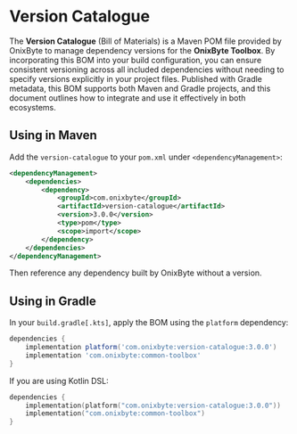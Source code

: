 # Version Catalogue

The **Version Catalogue** (Bill of Materials) is a Maven POM file provided by OnixByte to manage
dependency versions for the **OnixByte Toolbox**. By incorporating this BOM into your build
configuration, you can ensure consistent versioning across all included dependencies without
needing to specify versions explicitly in your project files. Published with Gradle metadata,
this BOM supports both Maven and Gradle projects, and this document outlines how to integrate
and use it effectively in both ecosystems.

## Using in Maven

Add the `version-catalogue` to your `pom.xml` under `<dependencyManagement>`:

```xml
<dependencyManagement>
    <dependencies>
        <dependency>
            <groupId>com.onixbyte</groupId>
            <artifactId>version-catalogue</artifactId>
            <version>3.0.0</version>
            <type>pom</type>
            <scope>import</scope>
        </dependency>
    </dependencies>
</dependencyManagement>
```

Then reference any dependency built by OnixByte without a version.

## Using in Gradle

In your `build.gradle[.kts]`, apply the BOM using the `platform` dependency:

```groovy
dependencies {
    implementation platform('com.onixbyte:version-catalogue:3.0.0')
    implementation 'com.onixbyte:common-toolbox'
}
```

If you are using Kotlin DSL:

```kotlin
dependencies {
    implementation(platform("com.onixbyte:version-catalogue:3.0.0"))
    implementation("com.onixbyte:common-toolbox")
}
```

